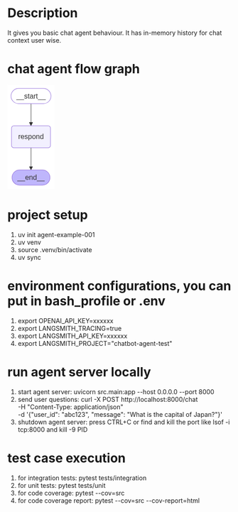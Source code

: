 # Description
It gives you basic chat agent behaviour. It has in-memory history for chat context user wise.


# chat agent flow graph
![agent flow graph](src/agent_activity_graph.png)


# project setup
1. uv init agent-example-001
2. uv venv
3. source .venv/bin/activate
4. uv sync

# environment configurations, you can put in bash_profile or .env
1. export OPENAI_API_KEY=xxxxxx
2. export LANGSMITH_TRACING=true
3. export LANGSMITH_API_KEY=xxxxxx
4. export LANGSMITH_PROJECT="chatbot-agent-test"


# run agent server locally
1. start agent server: uvicorn src.main:app --host 0.0.0.0 --port 8000
2. send user questions: curl -X POST http://localhost:8000/chat \
  -H "Content-Type: application/json" \
  -d '{"user_id": "abc123", "message": "What is the capital of Japan?"}'
3. shutdown agent server: press CTRL+C or find and kill the port like lsof -i tcp:8000 and kill -9 PID


# test case execution
1. for integration tests: pytest tests/integration
2. for unit tests: pytest tests/unit
3. for code coverage: pytest --cov=src
4. for code coverage report: pytest --cov=src --cov-report=html


